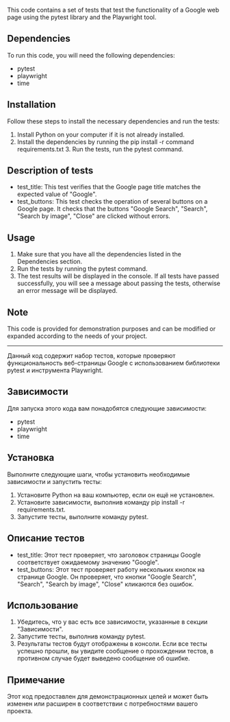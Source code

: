 This code contains a set of tests that test the functionality of a Google web page using the pytest library and the Playwright tool.

## Dependencies
To run this code, you will need the following dependencies:

- pytest
- playwright
- time

## Installation
Follow these steps to install the necessary dependencies and run the tests:

1. Install Python on your computer if it is not already installed.
2. Install the dependencies by running the pip install -r
command requirements.txt 3. Run the tests, run the pytest command.

## Description of tests
- test_title: This test verifies that the Google page title matches the expected value of "Google".
- test_buttons: This test checks the operation of several buttons on a Google page. It checks that the buttons "Google Search", "Search", "Search by image", "Close" are clicked without errors.

## Usage
1. Make sure that you have all the dependencies listed in the Dependencies section.
2. Run the tests by running the pytest command.
3. The test results will be displayed in the console. If all tests have passed successfully, you will see a message about passing the tests, otherwise an error message will be displayed.

## Note
This code is provided for demonstration purposes and can be modified or expanded according to the needs of your project.


_________________________________________________________________________________________________________________________________________________________________________________________________________________________________________________________________________



Данный код содержит набор тестов, которые проверяют функциональность веб-страницы Google с использованием библиотеки pytest и инструмента Playwright.

## Зависимости
Для запуска этого кода вам понадобятся следующие зависимости:

- pytest
- playwright
- time

## Установка
Выполните следующие шаги, чтобы установить необходимые зависимости и запустить тесты:

1. Установите Python на ваш компьютер, если он ещё не установлен.
2. Установите зависимости, выполнив команду pip install -r requirements.txt.
3. Запустите тесты, выполните команду pytest.

## Описание тестов
- test_title: Этот тест проверяет, что заголовок страницы Google соответствует ожидаемому значению "Google".
- test_buttons: Этот тест проверяет работу нескольких кнопок на странице Google. Он проверяет, что кнопки "Google Search", "Search", "Search by image", "Close" кликаются без ошибок.

## Использование
1. Убедитесь, что у вас есть все зависимости, указанные в секции "Зависимости".
2. Запустите тесты, выполнив команду pytest.
3. Результаты тестов будут отображены в консоли. Если все тесты успешно прошли, вы увидите сообщение о прохождении тестов, в противном случае будет выведено сообщение об ошибке.

## Примечание
Этот код предоставлен для демонстрационных целей и может быть изменен или расширен в соответствии с потребностями вашего проекта.




